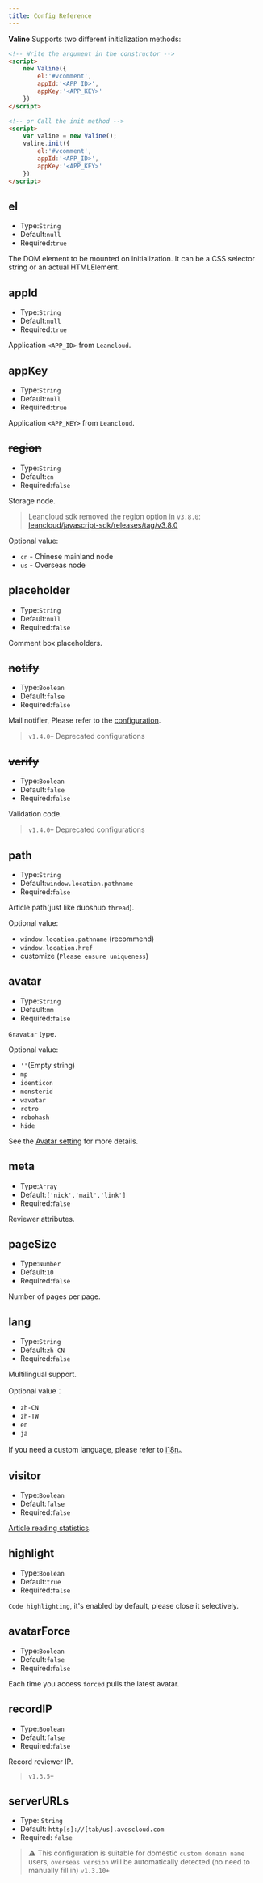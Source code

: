 ```yaml
---
title: Config Reference
---
```


**Valine** Supports two different initialization methods:
```html
<!-- Write the argument in the constructor -->
<script>
    new Valine({
        el:'#vcomment',
        appId:'<APP_ID>',
        appKey:'<APP_KEY>'
    })
</script>

<!-- or Call the init method -->
<script>
    var valine = new Valine();
    valine.init({
        el:'#vcomment',
        appId:'<APP_ID>',
        appKey:'<APP_KEY>'
    })
</script>
```

## el
- Type:`String`
- Default:`null`
- Required:`true`

The DOM element to be mounted on initialization. It can be a CSS selector string or an actual HTMLElement.

## appId
- Type:`String`
- Default:`null`
- Required:`true`

Application `<APP_ID>` from `Leancloud`.

## appKey
- Type:`String`
- Default:`null`
- Required:`true`

Application `<APP_KEY>` from `Leancloud`.

## <del>region</del>
- Type:`String`
- Default:`cn`
- Required:`false`

Storage node.

> Leancloud sdk removed the region option in `v3.8.0`:  
>  [leancloud/javascript-sdk/releases/tag/v3.8.0](https://github.com/leancloud/javascript-sdk/releases/tag/v3.8.0)

Optional value:

- `cn` - Chinese mainland node
- `us` - Overseas node

## placeholder
- Type:`String`
- Default:`null`
- Required:`false`

Comment box placeholders.

## <del>notify</del>
- Type:`Boolean`
- Default:`false`
- Required:`false`

Mail notifier, Please refer to the [configuration](https://github.com/xCss/Valine/wiki/Valine-%E8%AF%84%E8%AE%BA%E7%B3%BB%E7%BB%9F%E4%B8%AD%E7%9A%84%E9%82%AE%E4%BB%B6%E6%8F%90%E9%86%92%E8%AE%BE%E7%BD%AE).

> `v1.4.0+` Deprecated configurations

## <del>verify</del>
- Type:`Boolean`
- Default:`false`
- Required:`false`

Validation code.

> `v1.4.0+` Deprecated configurations

## path
- Type:`String`
- Default:`window.location.pathname`
- Required:`false`

Article path(just like duoshuo `thread`).

Optional value:
- `window.location.pathname` (recommend)
- `window.location.href`
- customize (`Please ensure uniqueness`)

## avatar
- Type:`String`
- Default:`mm`
- Required:`false`

`Gravatar` type. 

Optional value:
- `''`(Empty string)
- `mp`
- `identicon`
- `monsterid`
- `wavatar`
- `retro`
- `robohash`
- `hide` 

See the [Avatar setting](/en/avatar.html) for more details.


## meta
- Type:`Array`
- Default:`['nick','mail','link']`
- Required:`false`

Reviewer attributes.

## pageSize
- Type:`Number`
- Default:`10`
- Required:`false`

Number of pages per page.


## lang
- Type:`String`
- Default:`zh-CN`
- Required:`false`

Multilingual support.

Optional value：
- `zh-CN`
- `zh-TW`
- `en`
- `ja`

If you need a custom language, please refer to [i18n](/en/i18n.html)。


## visitor
- Type:`Boolean`
- Default:`false`
- Required:`false`

[Article reading statistics](/en/visitor.html).


## highlight
- Type:`Boolean`
- Default:`true`
- Required:`false`

`Code highlighting`, it's enabled by default, please close it selectively.

## avatarForce
- Type:`Boolean`
- Default:`false`
- Required:`false`
  
Each time you access `forced` pulls the latest avatar.

## recordIP
- Type:`Boolean`
- Default:`false`
- Required:`false`

Record reviewer IP.

> `v1.3.5+`

## serverURLs  
- Type: `String`
- Default: `http[s]://[tab/us].avoscloud.com`
- Required: `false`

> ⚠️ This configuration is suitable for domestic `custom domain name` users, `overseas version` will be automatically detected (no need to manually fill in) `v1.3.10+`


